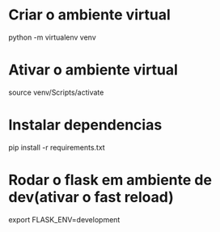 # Criar o ambiente virtual

python -m virtualenv venv

# Ativar o ambiente virtual

source venv/Scripts/activate

# Instalar dependencias

pip install -r requirements.txt

# Rodar o flask em ambiente de dev(ativar o fast reload)

export FLASK_ENV=development

